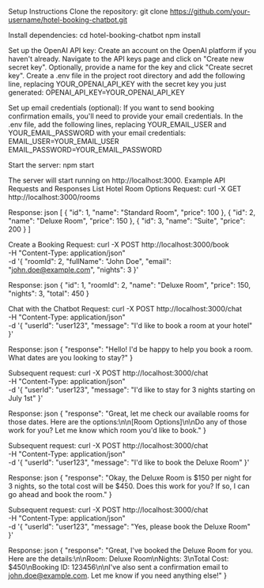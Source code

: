 Setup Instructions
Clone the repository:
git clone https://github.com/your-username/hotel-booking-chatbot.git

Install dependencies:
cd hotel-booking-chatbot
npm install

Set up the OpenAI API key:
Create an account on the OpenAI platform if you haven't already.
Navigate to the API keys page and click on "Create new secret key".
Optionally, provide a name for the key and click "Create secret key".
Create a .env file in the project root directory and add the following line, replacing YOUR_OPENAI_API_KEY with the secret key you just generated:
OPENAI_API_KEY=YOUR_OPENAI_API_KEY

Set up email credentials (optional):
If you want to send booking confirmation emails, you'll need to provide your email credentials.
In the .env file, add the following lines, replacing YOUR_EMAIL_USER and YOUR_EMAIL_PASSWORD with your email credentials:
EMAIL_USER=YOUR_EMAIL_USER
EMAIL_PASSWORD=YOUR_EMAIL_PASSWORD

Start the server:
npm start

The server will start running on http://localhost:3000.
Example API Requests and Responses
List Hotel Room Options
Request:
curl -X GET http://localhost:3000/rooms

Response:
json
[
  {
    "id": 1,
    "name": "Standard Room",
    "price": 100
  },
  {
    "id": 2,
    "name": "Deluxe Room",
    "price": 150
  },
  {
    "id": 3,
    "name": "Suite",
    "price": 200
  }
]

Create a Booking
Request:
curl -X POST http://localhost:3000/book \
  -H "Content-Type: application/json" \
  -d '{
    "roomId": 2,
    "fullName": "John Doe",
    "email": "john.doe@example.com",
    "nights": 3
  }'

Response:
json
{
  "id": 1,
  "roomId": 2,
  "name": "Deluxe Room",
  "price": 150,
  "nights": 3,
  "total": 450
}

Chat with the Chatbot
Request:
curl -X POST http://localhost:3000/chat \
  -H "Content-Type: application/json" \
  -d '{
    "userId": "user123",
    "message": "I'd like to book a room at your hotel"
  }'

Response:
json
{
  "response": "Hello! I'd be happy to help you book a room. What dates are you looking to stay?"
}

Subsequent request:
curl -X POST http://localhost:3000/chat \
  -H "Content-Type: application/json" \
  -d '{
    "userId": "user123",
    "message": "I'd like to stay for 3 nights starting on July 1st"
  }'

Response:
json
{
  "response": "Great, let me check our available rooms for those dates. Here are the options:\n\n[Room Options]\n\nDo any of those work for you? Let me know which room you'd like to book."
}

Subsequent request:
curl -X POST http://localhost:3000/chat \
  -H "Content-Type: application/json" \
  -d '{
    "userId": "user123",
    "message": "I'd like to book the Deluxe Room"
  }'

Response:
json
{
  "response": "Okay, the Deluxe Room is $150 per night for 3 nights, so the total cost will be $450. Does this work for you? If so, I can go ahead and book the room."
}

Subsequent request:
curl -X POST http://localhost:3000/chat \
  -H "Content-Type: application/json" \
  -d '{
    "userId": "user123",
    "message": "Yes, please book the Deluxe Room"
  }'

Response:
json
{
  "response": "Great, I've booked the Deluxe Room for you. Here are the details:\n\nRoom: Deluxe Room\nNights: 3\nTotal Cost: $450\nBooking ID: 123456\n\nI've also sent a confirmation email to john.doe@example.com. Let me know if you need anything else!"
}
